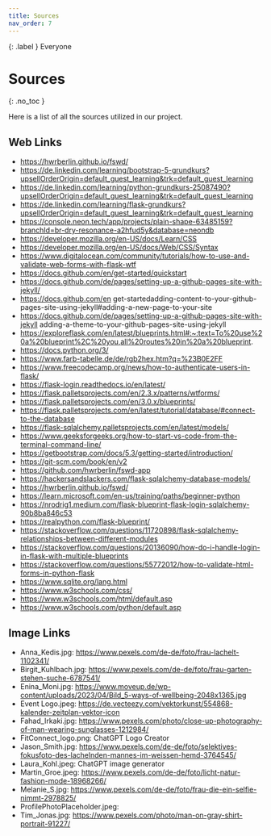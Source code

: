 ```yaml
---
title: Sources
nav_order: 7
---
```


{: .label }
Everyone

# Sources 
{: .no_toc }

Here is a list of all the sources utilized in our project. 

## Web Links 
- https://hwrberlin.github.io/fswd/
- https://de.linkedin.com/learning/bootstrap-5-grundkurs?upsellOrderOrigin=default_guest_learning&trk=default_guest_learning
- https://de.linkedin.com/learning/python-grundkurs-25087490?upsellOrderOrigin=default_guest_learning&trk=default_guest_learning
- https://de.linkedin.com/learning/flask-grundkurs?upsellOrderOrigin=default_guest_learning&trk=default_guest_learning
- https://console.neon.tech/app/projects/plain-shape-63485159?branchId=br-dry-resonance-a2hfud5y&database=neondb
- https://developer.mozilla.org/en-US/docs/Learn/CSS
- https://developer.mozilla.org/en-US/docs/Web/CSS/Syntax
- https://www.digitalocean.com/community/tutorials/how-to-use-and-validate-web-forms-with-flask-wtf
- https://docs.github.com/en/get-started/quickstart
- https://docs.github.com/de/pages/setting-up-a-github-pages-site-with-jekyll/
- https://docs.github.com/en get-startedadding-content-to-your-github-pages-site-using-jekyll#adding-a-new-page-to-your-site
- https://docs.github.com/de/pages/setting-up-a-github-pages-site-with-jekyll adding-a-theme-to-your-github-pages-site-using-jekyll
- https://exploreflask.com/en/latest/blueprints.html#:~:text=To%20use%20a%20blueprint%2C%20you,all%20routes%20in%20a%20blueprint.
- https://docs.python.org/3/
- https://www.farb-tabelle.de/de/rgb2hex.htm?q=%23B0E2FF
- https://www.freecodecamp.org/news/how-to-authenticate-users-in-flask/
- https://flask-login.readthedocs.io/en/latest/
- https://flask.palletsprojects.com/en/2.3.x/patterns/wtforms/
- https://flask.palletsprojects.com/en/3.0.x/blueprints/
- https://flask.palletsprojects.com/en/latest/tutorial/database/#connect-to-the-database
- https://flask-sqlalchemy.palletsprojects.com/en/latest/models/
- https://www.geeksforgeeks.org/how-to-start-vs-code-from-the-terminal-command-line/
- https://getbootstrap.com/docs/5.3/getting-started/introduction/
- https://git-scm.com/book/en/v2
- https://github.com/hwrberlin/fswd-app
- https://hackersandslackers.com/flask-sqlalchemy-database-models/
- https://hwrberlin.github.io/fswd/
- https://learn.microsoft.com/en-us/training/paths/beginner-python
- https://nrodrig1.medium.com/flask-blueprint-flask-login-sqlalchemy-90b8ba846c53
- https://realpython.com/flask-blueprint/
- https://stackoverflow.com/questions/11720898/flask-sqlalchemy-relationships-between-different-modules
- https://stackoverflow.com/questions/20136090/how-do-i-handle-login-in-flask-with-multiple-blueprints
- https://stackoverflow.com/questions/55772012/how-to-validate-html-forms-in-python-flask
- https://www.sqlite.org/lang.html
- https://www.w3schools.com/css/
- https://www.w3schools.com/html/default.asp
- https://www.w3schools.com/python/default.asp

## Image Links
- Anna_Kedis.jpg: https://www.pexels.com/de-de/foto/frau-lachelt-1102341/
- Birgit_Kuhlbach.jpg: https://www.pexels.com/de-de/foto/frau-garten-stehen-suche-6787541/
- Enina_Moni.jpg: https://www.moveup.de/wp-content/uploads/2023/04/Bild_5-ways-of-wellbeing-2048x1365.jpg
- Event Logo.jpeg:  https://de.vecteezy.com/vektorkunst/554868-kalender-zeitplan-vektor-icon
- Fahad_Irkaki.jpg: https://www.pexels.com/photo/close-up-photography-of-man-wearing-sunglasses-1212984/
- FitConnect_logo.png: ChatGPT Logo Creator
- Jason_Smith.jpg: https://www.pexels.com/de-de/foto/selektives-fokusfoto-des-lachelnden-mannes-im-weissen-hemd-3764545/
- Laura_Kohl.jpeg: ChatGPT image generator 
- Martin_Groe.jpeg: https://www.pexels.com/de-de/foto/licht-natur-fashion-mode-18968266/
- Melanie_S.jpg: https://www.pexels.com/de-de/foto/frau-die-ein-selfie-nimmt-2978825/
- ProfilePhotoPlaceholder.jpeg: 
- Tim_Jonas.jpg: https://www.pexels.com/photo/man-on-gray-shirt-portrait-91227/